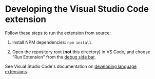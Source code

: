 # Developing the Visual Studio Code extension

Follow these steps to run the extension from source:

1.  Install NPM dependencies: `npm install`.

2.  Open the repository root (**not** this directory) in VS Code, and choose
    "Run Extension" from the
    [debug side bar](https://code.visualstudio.com/docs/editor/debugging).

See Visual Studio Code's documentation on
[developing language extensions](https://code.visualstudio.com/api/language-extensions/overview).
